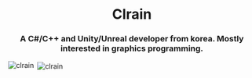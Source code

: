 <h1 align="center">Clrain</h1>
<h3 align="center">A C#/C++ and Unity/Unreal developer from korea. Mostly interested in graphics programming.</h3>

<p><img align="left" src="https://github-readme-stats.vercel.app/api/top-langs/?username=jinhyeonseo01&layout=compact" alt="clrain" /></p>

<p>&nbsp;<img align="center" src="https://github-readme-stats.vercel.app/api?username=jinhyeonseo01&count_private=true&show_icons=true" alt="clrain" /></p>
